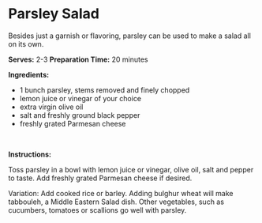 Parsley Salad
=============

Besides just a garnish or flavoring, parsley can be used to make a salad all on its own.

**Serves:** 2-3
 **Preparation Time:** 20 minutes

**Ingredients:**

-   1 bunch parsley, stems removed and finely chopped
-   lemon juice or vinegar of your choice
-   extra virgin olive oil
-   salt and freshly ground black pepper
-   freshly grated Parmesan cheese

 

**Instructions:**

Toss parsley in a bowl with lemon juice or vinegar, olive oil, salt and pepper to taste. Add freshly grated Parmesan cheese if desired.

Variation: Add cooked rice or barley. Adding bulghur wheat will make tabbouleh, a Middle Eastern Salad dish. Other vegetables, such as cucumbers, tomatoes or scallions go well with parsley.

